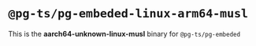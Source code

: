 # `@pg-ts/pg-embeded-linux-arm64-musl`

This is the **aarch64-unknown-linux-musl** binary for `@pg-ts/pg-embeded`
